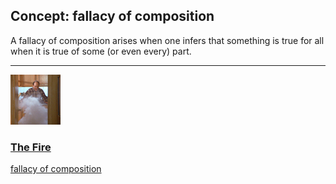 ## Concept: fallacy of composition

A fallacy of composition arises when one infers that something is true for all when it is true of some (or even every) part.

<hr>
<div class="clip-listing">
<img src="media/icons/fire.jpg" alt="The Fire icon">

### [The Fire](../../clip/51/)

[fallacy of composition](/concept/fallacy-of-composition/)
</div>

